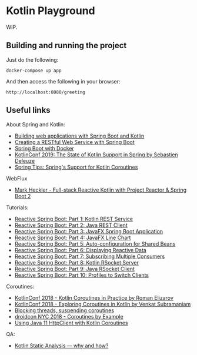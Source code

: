 # Kotlin Playground

WIP.

## Building and running the project

Just do the following:

    docker-compose up app

And then access the following in your browser:

    http://localhost:8080/greeting

## Useful links

About Spring and Kotlin:

- [Building web applications with Spring Boot and Kotlin
](https://spring.io/guides/tutorials/spring-boot-kotlin/)
- [Creating a RESTful Web Service with Spring Boot
](https://kotlinlang.org/docs/tutorials/spring-boot-restful.html)
- [Spring Boot with Docker
](https://spring.io/guides/gs/spring-boot-docker/)
- [KotlinConf 2019: The State of Kotlin Support in Spring by Sebastien Deleuze
](https://www.youtube.com/watch?v=U4Q13TlAUE8)
- [Spring Tips: Spring's Support for Kotlin Coroutines
](https://www.youtube.com/watch?v=3xu5xttCrVk)

WebFlux

- [Mark Heckler - Full-stack Reactive Kotlin with Project Reactor & Spring Boot 2
](https://www.youtube.com/watch?v=jf3dXYkrAtM)

Tutorials:

- [Reactive Spring Boot: Part 1: Kotlin REST Service
](https://www.youtube.com/watch?v=coM6wWKau5E)
- [Reactive Spring Boot: Part 2: Java REST Client
](https://www.youtube.com/watch?v=iLcstbXDW6E)
- [Reactive Spring Boot: Part 3: JavaFX Spring Boot Application
](https://www.youtube.com/watch?v=u0dEf-QN-90)
- [Reactive Spring Boot: Part 4: JavaFX Line Chart
](https://www.youtube.com/watch?v=01GTN2iXbd8)
- [Reactive Spring Boot: Part 5: Auto-configuration for Shared Beans
](https://www.youtube.com/watch?v=uPI4Xu7NtI0)
- [Reactive Spring Boot: Part 6: Displaying Reactive Data
](https://www.youtube.com/watch?v=OMuqIykUh5w)
- [Reactive Spring Boot: Part 7: Subscribing Multiple Consumers
](https://www.youtube.com/watch?v=o_hRybh7eJA)
- [Reactive Spring Boot: Part 8: Kotlin RSocket Server
](https://www.youtube.com/watch?v=JYg159twPYE)
- [Reactive Spring Boot: Part 9: Java RSocket Client
](https://www.youtube.com/watch?v=P0uJRJlCl1M)
- [Reactive Spring Boot: Part 10: Profiles to Switch Clients
](https://www.youtube.com/watch?v=2ykaHcEAc0M)

Coroutines:

- [KotlinConf 2018 - Kotlin Coroutines in Practice by Roman Elizarov](https://www.youtube.com/watch?v=a3agLJQ6vt8)
- [KotlinConf 2018 - Exploring Coroutines in Kotlin by Venkat Subramaniam](https://www.youtube.com/watch?v=jT2gHPQ4Z1Q)
- [Blocking threads, suspending coroutines](https://medium.com/@elizarov/blocking-threads-suspending-coroutines-d33e11bf4761)
- [droidcon NYC 2018 - Coroutines by Example](https://www.youtube.com/watch?v=lh2Vqt4DpHU)
- [Using Java 11 HttpClient with Kotlin Coroutines](https://www.javacodemonk.com/using-java-11-httpclient-with-kotlin-coroutines-f0ca9111)

QA:

- [Kotlin Static Analysis — why and how?
](https://proandroiddev.com/kotlin-static-analysis-why-and-how-a12042e34a98)
